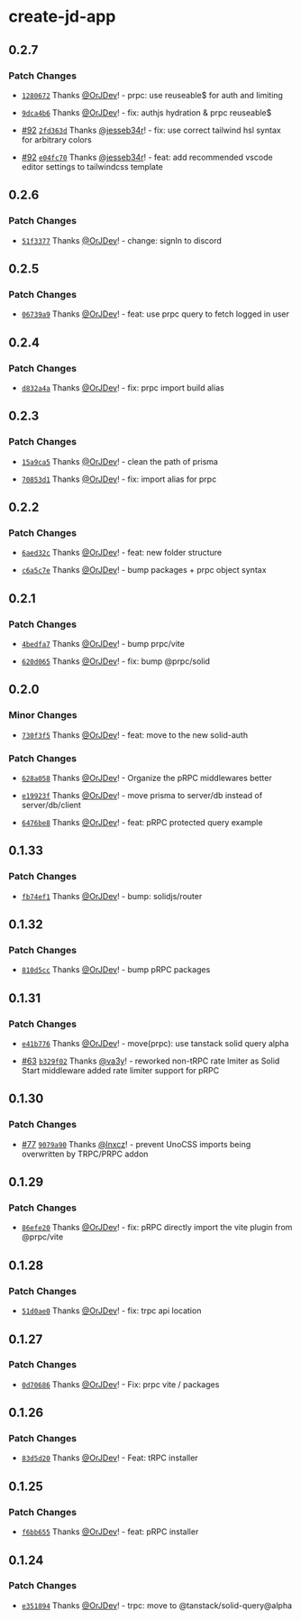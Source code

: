 # create-jd-app

## 0.2.7

### Patch Changes

- [`1280672`](https://github.com/OrJDev/create-jd-app/commit/1280672d482e6033f2c26ef84ecaec193cde8af6) Thanks [@OrJDev](https://github.com/OrJDev)! - prpc: use reuseable$ for auth and limiting

- [`9dca4b6`](https://github.com/OrJDev/create-jd-app/commit/9dca4b6d66e0845a4c92a149e0d374459866d49c) Thanks [@OrJDev](https://github.com/OrJDev)! - fix: authjs hydration & prpc reuseable$

- [#92](https://github.com/OrJDev/create-jd-app/pull/92) [`2fd363d`](https://github.com/OrJDev/create-jd-app/commit/2fd363d04e4bd16cb141cdc78129a5c5cb11f75e) Thanks [@jesseb34r](https://github.com/jesseb34r)! - fix: use correct tailwind hsl syntax for arbitrary colors

- [#92](https://github.com/OrJDev/create-jd-app/pull/92) [`e04fc70`](https://github.com/OrJDev/create-jd-app/commit/e04fc70bd3eccd80e3efcc1aaff1ac40113d6027) Thanks [@jesseb34r](https://github.com/jesseb34r)! - feat: add recommended vscode editor settings to tailwindcss template

## 0.2.6

### Patch Changes

- [`51f3377`](https://github.com/OrJDev/create-jd-app/commit/51f3377cf93c1e065bab14ab35905d542b024bca) Thanks [@OrJDev](https://github.com/OrJDev)! - change: signIn to discord

## 0.2.5

### Patch Changes

- [`06739a9`](https://github.com/OrJDev/create-jd-app/commit/06739a976593a014f0c0262cba6665208241c08f) Thanks [@OrJDev](https://github.com/OrJDev)! - feat: use prpc query to fetch logged in user

## 0.2.4

### Patch Changes

- [`d832a4a`](https://github.com/OrJDev/create-jd-app/commit/d832a4a64bc265a9ddbe3d97d0bff6944befe584) Thanks [@OrJDev](https://github.com/OrJDev)! - fix: prpc import build alias

## 0.2.3

### Patch Changes

- [`15a9ca5`](https://github.com/OrJDev/create-jd-app/commit/15a9ca5b3931049904ade4ca069484dbae3f4d53) Thanks [@OrJDev](https://github.com/OrJDev)! - clean the path of prisma

- [`70853d1`](https://github.com/OrJDev/create-jd-app/commit/70853d10cde4ab1de472bb5815fe79077b837087) Thanks [@OrJDev](https://github.com/OrJDev)! - fix: import alias for prpc

## 0.2.2

### Patch Changes

- [`6aed32c`](https://github.com/OrJDev/create-jd-app/commit/6aed32cb28a790d6b7902133957012aef64df771) Thanks [@OrJDev](https://github.com/OrJDev)! - feat: new folder structure

- [`c6a5c7e`](https://github.com/OrJDev/create-jd-app/commit/c6a5c7e0a5739681a76a7637e8fc69870be6245c) Thanks [@OrJDev](https://github.com/OrJDev)! - bump packages + prpc object syntax

## 0.2.1

### Patch Changes

- [`4bedfa7`](https://github.com/OrJDev/create-jd-app/commit/4bedfa75d9f557ce246cdbb2598b4478bad8aac4) Thanks [@OrJDev](https://github.com/OrJDev)! - bump prpc/vite

- [`620d065`](https://github.com/OrJDev/create-jd-app/commit/620d0655a605e2d584050fdcae924c679b2d8d08) Thanks [@OrJDev](https://github.com/OrJDev)! - fix: bump @prpc/solid

## 0.2.0

### Minor Changes

- [`730f3f5`](https://github.com/OrJDev/create-jd-app/commit/730f3f57d497084e14f791205130575461719815) Thanks [@OrJDev](https://github.com/OrJDev)! - feat: move to the new solid-auth

### Patch Changes

- [`628a058`](https://github.com/OrJDev/create-jd-app/commit/628a058565ac08fe8f539a37fbab95ee409138ef) Thanks [@OrJDev](https://github.com/OrJDev)! - Organize the pRPC middlewares better

- [`e19923f`](https://github.com/OrJDev/create-jd-app/commit/e19923f49d8d877a2816ea3fc82cccb64ae72290) Thanks [@OrJDev](https://github.com/OrJDev)! - move prisma to server/db instead of server/db/client

- [`6476be8`](https://github.com/OrJDev/create-jd-app/commit/6476be884f9ea20e9e0ec6858024c4156c049fcb) Thanks [@OrJDev](https://github.com/OrJDev)! - feat: pRPC protected query example

## 0.1.33

### Patch Changes

- [`fb74ef1`](https://github.com/OrJDev/create-jd-app/commit/fb74ef1d13f4ff17e91a9347db7ba4d27affdeb3) Thanks [@OrJDev](https://github.com/OrJDev)! - bump: solidjs/router

## 0.1.32

### Patch Changes

- [`810d5cc`](https://github.com/OrJDev/create-jd-app/commit/810d5cc186a968732a6a1da1ceae62c3bb16005d) Thanks [@OrJDev](https://github.com/OrJDev)! - bump pRPC packages

## 0.1.31

### Patch Changes

- [`e41b776`](https://github.com/OrJDev/create-jd-app/commit/e41b77626715b1a0793687eba1c5f1df19ba527b) Thanks [@OrJDev](https://github.com/OrJDev)! - move(prpc): use tanstack solid query alpha

- [#63](https://github.com/OrJDev/create-jd-app/pull/63) [`b329f02`](https://github.com/OrJDev/create-jd-app/commit/b329f02dd9c5f6bfe9347c135d8ff2eab631e9e3) Thanks [@va3y](https://github.com/va3y)! - reworked non-tRPC rate lmiter as Solid Start middleware
  added rate limiter support for pRPC

## 0.1.30

### Patch Changes

- [#77](https://github.com/OrJDev/create-jd-app/pull/77) [`9079a90`](https://github.com/OrJDev/create-jd-app/commit/9079a90cc5b74b80057d9eb775130cc5da0dbbf7) Thanks [@lnxcz](https://github.com/lnxcz)! - prevent UnoCSS imports being overwritten by TRPC/PRPC addon

## 0.1.29

### Patch Changes

- [`86efe20`](https://github.com/OrJDev/create-jd-app/commit/86efe20aa47eb13b7f0896ea8b2d9892ecebb903) Thanks [@OrJDev](https://github.com/OrJDev)! - fix: pRPC directly import the vite plugin from @prpc/vite

## 0.1.28

### Patch Changes

- [`51d0ae0`](https://github.com/OrJDev/create-jd-app/commit/51d0ae08fbbe0bc5294932512c590cab6bc94bc6) Thanks [@OrJDev](https://github.com/OrJDev)! - fix: trpc api location

## 0.1.27

### Patch Changes

- [`0d70686`](https://github.com/OrJDev/create-jd-app/commit/0d70686bcc0229fcb5ca55ad11de024524a70cfa) Thanks [@OrJDev](https://github.com/OrJDev)! - Fix: prpc vite / packages

## 0.1.26

### Patch Changes

- [`83d5d20`](https://github.com/OrJDev/create-jd-app/commit/83d5d206d2871a8da201373084ca255cf3f747d9) Thanks [@OrJDev](https://github.com/OrJDev)! - Feat: tRPC installer

## 0.1.25

### Patch Changes

- [`f6bb655`](https://github.com/OrJDev/create-jd-app/commit/f6bb655a5a9f9736fc1e3f98c183c1c049ee6b78) Thanks [@OrJDev](https://github.com/OrJDev)! - feat: pRPC installer

## 0.1.24

### Patch Changes

- [`e351894`](https://github.com/OrJDev/create-jd-app/commit/e351894c02fa0f03ade089ef1b4b59e13d62fc61) Thanks [@OrJDev](https://github.com/OrJDev)! - trpc: move to @tanstack/solid-query@alpha
